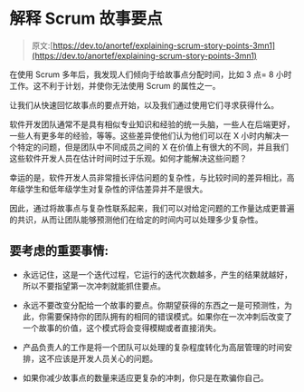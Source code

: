 # 解释 Scrum 故事要点

> 原文:[https://dev.to/anortef/explaining-scrum-story-points-3mn1](https://dev.to/anortef/explaining-scrum-story-points-3mn1)

在使用 Scrum 多年后，我发现人们倾向于给故事点分配时间，比如 3 点= 8 小时工作。这不利于计划，并使你无法使用 Scrum 的属性之一。

让我们从快速回忆故事点的要点开始，以及我们通过使用它们寻求获得什么。

软件开发团队通常不是具有相似专业知识和经验的统一头脑，一些人在后端更好，一些人有更多年的经验，等等。这些差异使他们认为他们可以在 X 小时内解决一个特定的问题，但是团队中不同成员之间的 X 在价值上有很大的不同，并且我们这些软件开发人员在估计时间时过于乐观。如何才能解决这些问题？

幸运的是，软件开发人员非常擅长评估问题的复杂性，与比较时间的差异相比，高年级学生和低年级学生对复杂性的评估差异并不是很大。

因此，通过将故事点与复杂性联系起来，我们可以对给定问题的工作量达成更普遍的共识，从而让团队能够预测他们在给定的时间内可以处理多少复杂性。

## [](#important-things-to-take-into-account)要考虑的重要事情:

*   永远记住，这是一个迭代过程，它运行的迭代次数越多，产生的结果就越好，所以不要指望第一次冲刺就能抓住要点。

*   永远不要改变分配给一个故事的要点。你期望获得的东西之一是可预测性，为此，你需要保持你的团队拥有的相同的错误模式。如果你在一次冲刺后改变了一个故事的价值，这个模式将会变得模糊或者直接消失。

*   产品负责人的工作是将一个团队可以处理的复杂程度转化为高层管理的时间安排，这不应该是开发人员关心的问题。

*   如果你减少故事点的数量来适应更复杂的冲刺，你只是在欺骗你自己。